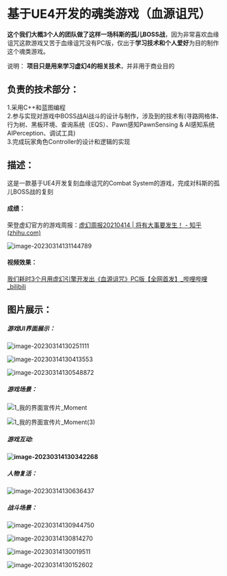 # 基于UE4开发的魂类游戏（血源诅咒）

**这个我们大概3个人的团队做了这样一场科斯的孤儿BOSS战**，因为非常喜欢血缘诅咒这款游戏又苦于血缘诅咒没有PC版，仅出于**学习技术和个人爱好**为目的制作这个魂类游戏。

说明： **项目只是用来学习虚幻4的相关技术**，并非用于商业目的


## 负责的技术部分：
  1.采用C++和蓝图编程
  <br>
  2.参与实现对游戏中BOSS战AI战斗的设计与制作，涉及到的技术有(寻路网格体、行为树、黑板环境、查询系统（EQS）、Pawn感知PawnSensing & AI感知系统AIPerception、调试工具)
  <br>
  3.完成玩家角色Controller的设计和逻辑的实现
  <br>

## 描述：

这是一款基于UE4开发复刻血缘诅咒的Combat System的游戏，完成对科斯的孤儿BOSS战的复刻

#### 成绩：

荣登虚幻官方的游戏周报：[虚幻周报20210414 | 将有大事要发生！ - 知乎 (zhihu.com)](https://zhuanlan.zhihu.com/p/364651384)

![image-20230314131144789](README.assets/image-20230314131144789.png)

#### 视频效果：

[我们耗时3个月用虚幻引擎开发出《血源诅咒》PC版【全网首发】_哔哩哔哩_bilibili](https://www.bilibili.com/video/BV1K64y1S7e4/?vd_source=4557bf5dbac04d734a4b28b0daae5c2f)

## 图片展示：

##### 游戏UI界面展示：

![image-20230314130251111](README.assets/image-20230314130251111.png)

![image-20230314130413553](README.assets/image-20230314130413553.png)

![image-20230314130548872](README.assets/image-20230314130548872.png)

##### 游戏场景：

![1_我的界面宣传片_Moment](README.assets/1_我的界面宣传片_Moment.jpg)



![1_我的界面宣传片_Moment(3)](README.assets/1_我的界面宣传片_Moment(3).jpg)

##### 游戏互动:

**![image-20230314130342268](README.assets/image-20230314130342268.png)**

##### 人物复活：

![image-20230314130636437](README.assets/image-20230314130636437.png)

##### 战斗场景：

![image-20230314130944750](README.assets/image-20230314130944750.png)

![image-20230314130814270](README.assets/image-20230314130814270.png)

![image-20230314130019511](README.assets/image-20230314130019511.png)

![image-20230314130152602](README.assets/image-20230314130152602.png)

